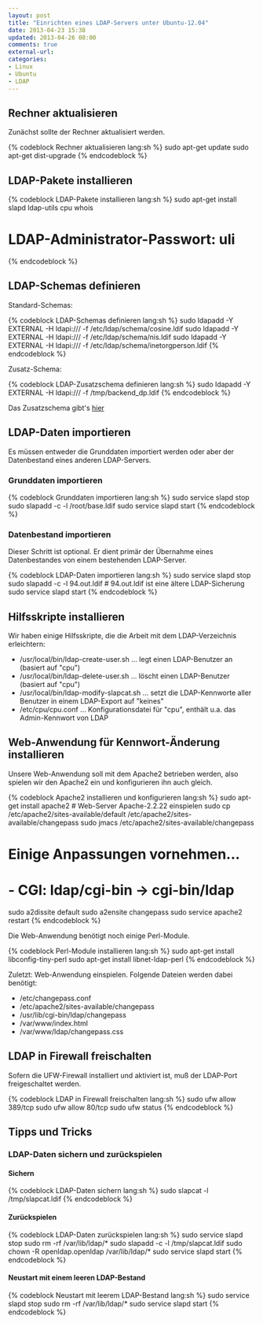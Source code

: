 ```yaml
---
layout: post
title: "Einrichten eines LDAP-Servers unter Ubuntu-12.04"
date: 2013-04-23 15:38
updated: 2013-04-26 08:00
comments: true
external-url: 
categories: 
- Linux
- Ubuntu
- LDAP
---
```


<!--
Einrichten eines LDAP-Servers unter Ubuntu-12.04
================================================
-->

Rechner aktualisieren
---------------------

Zunächst sollte der Rechner aktualisiert werden.

{% codeblock Rechner aktualisieren lang:sh %}
sudo apt-get update
sudo apt-get dist-upgrade
{% endcodeblock %}

LDAP-Pakete installieren
------------------------

{% codeblock LDAP-Pakete installieren lang:sh %}
sudo apt-get install slapd ldap-utils cpu whois
# LDAP-Administrator-Passwort: uli
{% endcodeblock %}

LDAP-Schemas definieren
-----------------------

Standard-Schemas:

{% codeblock LDAP-Schemas definieren lang:sh %}
sudo ldapadd -Y EXTERNAL -H ldapi:/// -f /etc/ldap/schema/cosine.ldif
sudo ldapadd -Y EXTERNAL -H ldapi:/// -f /etc/ldap/schema/nis.ldif
sudo ldapadd -Y EXTERNAL -H ldapi:/// -f /etc/ldap/schema/inetorgperson.ldif
{% endcodeblock %}

Zusatz-Schema:

{% codeblock LDAP-Zusatzschema definieren lang:sh %}
sudo ldapadd -Y EXTERNAL -H ldapi:/// -f /tmp/backend_dp.ldif
{% endcodeblock %}

Das Zusatzschema gibt's [hier](/downloads/code/backend_dp.ldif)

LDAP-Daten importieren
----------------------

Es müssen entweder die Grunddaten importiert werden oder aber
der Datenbestand eines anderen LDAP-Servers.

### Grunddaten importieren

{% codeblock Grunddaten importieren lang:sh %}
sudo service slapd stop
sudo slapadd -c -l /root/base.ldif
sudo service slapd start
{% endcodeblock %}


### Datenbestand importieren

Dieser Schritt ist optional. Er dient primär der Übernahme eines Datenbestandes
von einem bestehenden LDAP-Server.

{% codeblock LDAP-Daten importieren lang:sh %}
sudo service slapd stop
sudo slapadd -c -l 94.out.ldif  # 94.out.ldif ist eine ältere LDAP-Sicherung
sudo service slapd start
{% endcodeblock %}

Hilfsskripte installieren
-------------------------

Wir haben einige Hilfsskripte, die die Arbeit mit dem LDAP-Verzeichnis erleichtern:

* /usr/local/bin/ldap-create-user.sh
  ... legt einen LDAP-Benutzer an (basiert auf "cpu")
* /usr/local/bin/ldap-delete-user.sh
  ... löscht einen LDAP-Benutzer (basiert auf "cpu")
* /usr/local/bin/ldap-modify-slapcat.sh
  ... setzt die LDAP-Kennworte aller Benutzer in einem LDAP-Export auf "keines"
* /etc/cpu/cpu.conf
  ... Konfigurationsdatei für "cpu", enthält u.a. das Admin-Kennwort von LDAP

Web-Anwendung für Kennwort-Änderung installieren
------------------------------------------------

Unsere Web-Anwendung soll mit dem Apache2 betrieben werden,
also spielen wir den Apache2 ein und konfigurieren ihn auch gleich.

{% codeblock Apache2 installieren und konfigurieren lang:sh %}
sudo apt-get install apache2 # Web-Server Apache-2.2.22 einspielen
sudo cp /etc/apache2/sites-available/default /etc/apache2/sites-available/changepass
sudo jmacs  /etc/apache2/sites-available/changepass
# Einige Anpassungen vornehmen...
# - CGI: ldap/cgi-bin -> cgi-bin/ldap
sudo a2dissite default
sudo a2ensite changepass
sudo service apache2 restart
{% endcodeblock %}

Die Web-Anwendung benötigt noch einige Perl-Module.

{% codeblock Perl-Module installieren lang:sh %}
sudo apt-get install libconfig-tiny-perl
sudo apt-get install libnet-ldap-perl
{% endcodeblock %}

Zuletzt: Web-Anwendung einspielen. Folgende Dateien werden dabei benötigt:

* /etc/changepass.conf
* /etc/apache2/sites-available/changepass
* /usr/lib/cgi-bin/ldap/changepass
* /var/www/index.html
* /var/www/ldap/changepass.css

LDAP in Firewall freischalten
-----------------------------

Sofern die UFW-Firewall installiert und aktiviert ist, muß der LDAP-Port
freigeschaltet werden.

{% codeblock LDAP in Firewall freischalten lang:sh %}
sudo ufw allow 389/tcp
sudo ufw allow 80/tcp
sudo ufw status
{% endcodeblock %}

Tipps und Tricks
----------------

### LDAP-Daten sichern und zurückspielen

#### Sichern

{% codeblock LDAP-Daten sichern lang:sh %}
sudo slapcat -l /tmp/slapcat.ldif
{% endcodeblock %}

#### Zurückspielen

{% codeblock LDAP-Daten zurückspielen lang:sh %}
sudo service slapd stop
sudo rm -rf /var/lib/ldap/*
sudo slapadd -c -l /tmp/slapcat.ldif
sudo chown -R openldap.openldap /var/lib/ldap/*
sudo service slapd start
{% endcodeblock %}

#### Neustart mit einem leeren LDAP-Bestand

{% codeblock Neustart mit leerem LDAP-Bestand lang:sh %}
sudo service slapd stop
sudo rm -rf /var/lib/ldap/*
sudo service slapd start
{% endcodeblock %}
